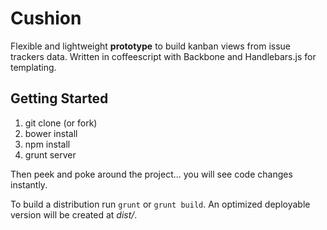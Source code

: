 Cushion
=======

Flexible and lightweight __prototype__ to build kanban views from issue trackers data. Written in coffeescript with Backbone and Handlebars.js for templating.


Getting Started
---------------

1. git clone (or fork)
2. bower install
3. npm install
4. grunt server

Then peek and poke around the project... you will see code changes instantly.

To build a distribution run `grunt` or `grunt build`. An optimized deployable version will be created at _dist/_.
